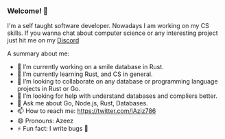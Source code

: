 ### Welcome! 👋

I'm a self taught software developer. Nowadays I am working on my CS skills. If you wanna chat about computer science or any interesting project just hit me on my [Discord](https://discord.gg/KRvbd6zEHZ)

A summary about me:

- 🔭 I’m currently working on a smile database in Rust.
- 🌱 I’m currently learning Rust, and CS in general.
- 👯 I’m looking to collaborate on any database or programming language projects in Rust or Go.
- 🤔 I’m looking for help with understand databases and compliers better.
- 💬 Ask me about Go, Node.js, Rust, Databases.
- 📫 How to reach me: https://twitter.com/iAziz786
- 😄 Pronouns: Azeez
- ⚡ Fun fact: I write bugs 🐛

